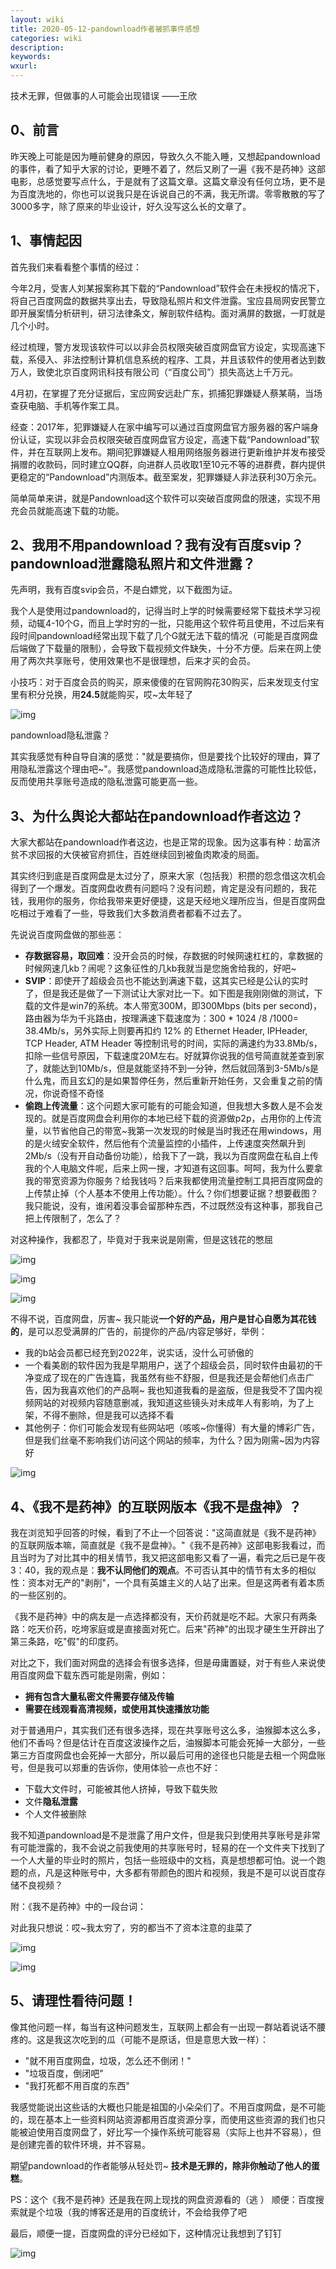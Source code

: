 ```yaml
---
layout: wiki
title: 2020-05-12-pandownload作者被抓事件感想
categories: wiki
description: 
keywords: 
wxurl: 
---
```


技术无罪，但做事的人可能会出现错误 ——王欣

## 0、前言

昨天晚上可能是因为睡前健身的原因，导致久久不能入睡，又想起pandownload的事件，看了知乎大家的讨论，更睡不着了，然后又刷了一遍《我不是药神》这部电影，总感觉要写点什么，于是就有了这篇文章。这篇文章没有任何立场，更不是为百度洗地的，你也可以说我只是在诉说自己的不满，我无所谓。零零散散的写了3000多字，除了原来的毕业设计，好久没写这么长的文章了。

## 1、事情起因

首先我们来看看整个事情的经过：

今年2月，受害人刘某报案称其下载的“Pandownload”软件会在未授权的情况下，将自己百度网盘的数据共享出去，导致隐私照片和文件泄露。宝应县局网安民警立即开展案情分析研判，研习法律条文，解剖软件结构。面对满屏的数据，一盯就是几个小时。

经过梳理，警方发现该软件可以以非会员权限突破百度网盘官方设定，实现高速下载，系侵入、非法控制计算机信息系统的程序、工具，并且该软件的使用者达到数万人，致使北京百度网讯科技有限公司（“百度公司”）损失高达上千万元。

4月初，在掌握了充分证据后，宝应网安远赴广东，抓捕犯罪嫌疑人蔡某萌，当场查获电脑、手机等作案工具。

经查：2017年，犯罪嫌疑人在家中编写可以通过百度网盘官方服务器的客户端身份认证，实现以非会员权限突破百度网盘官方设定，高速下载“Pandownload”软件，并在互联网上发布。期间犯罪嫌疑人租用网络服务器进行更新维护并发布接受捐赠的收款码，同时建立QQ群，向进群人员收取1至10元不等的进群费，群内提供更稳定的“Pandownload”内测版本。截至案发，犯罪嫌疑人非法获利30万余元。

简单简单来讲，就是Pandownload这个软件可以突破百度网盘的限速，实现不用充会员就能高速下载的功能。

## 2、我用不用pandownload？我有没有百度svip？pandownload泄露隐私照片和文件泄露？

先声明，我有百度svip会员，不是白嫖党，以下截图为证。

我个人是使用过pandownload的，记得当时上学的时候需要经常下载技术学习视频，动辄4-10个G，而且上学时穷的一批，只能用这个软件苟且使用，不过后来有段时间pandownload经常出现下载了几个G就无法下载的情况（可能是百度网盘后端做了下载量的限制），会导致下载视频文件缺失，十分不方便。后来在网上使用了两次共享账号，使用效果也不是很理想，后来才买的会员。

小技巧：对于百度会员的购买，原来傻傻的在官网购花30购买，后来发现支付宝里有积分兑换，用**24.5**就能购买，哎~太年轻了

![img](http://beangogo.cn/assets/images/artcles/2020-05-12-pandownload-think.assets/1589252757795-d7ebe92d-391b-402f-9a90-6516f7a1d9d3-20230118105017886.webp)

pandownload隐私泄露？

其实我感觉有种自导自演的感觉："就是要搞你，但是要找个比较好的理由，算了用隐私泄露这个理由吧~"。我感觉pandownload造成隐私泄露的可能性比较低，反而使用共享账号造成的隐私泄露可能更高一些。

## 3、为什么舆论大都站在pandownload作者这边？

大家大都站在pandownload作者这边，也是正常的现象。因为这事有种：劫富济贫不求回报的大侠被官府抓住，百姓继续回到被鱼肉欺凌的局面。

其实终归到底是百度网盘是太过分了，原来大家（包括我）积攒的怨念借这次机会得到了一个爆发。百度网盘收费有问题吗？没有问题，肯定是没有问题的，我花钱，我用你的服务，你给我带来更好便捷，这是天经地义理所应当，但是百度网盘吃相过于难看了一些，导致我们大多数消费者都看不过去了。

先说说百度网盘做的那些恶：

- **存数据容易，取回难**：没开会员的时候，存数据的时候网速杠杠的，拿数据的时候网速几kb？闹呢？这象征性的几kb我就当是您施舍给我的，好吧~
- **SVIP**：即使开了超级会员也不能达到满速下载，这其实已经是公认的实时了，但是我还是做了一下测试让大家对比一下。如下图是我刚刚做的测试，下载的文件是win7的系统。本人带宽300M，即300Mbps (bits per second)，路由器为华为千兆路由，按理满速下载速度为：300 * 1024 /8 /1000= 38.4Mb/s，另外实际上则要再扣约 12% 的 Ethernet Header, IPHeader, TCP Header, ATM Header 等控制讯号的时间，实际的满速约为33.8Mb/s，扣除一些信号原因，下载速度20M左右。好就算你说我的信号简直就差查到家了，就能达到10Mb/s，但是就能坚持不到一分钟，然后就回落到3-5Mb/s是什么鬼，而且玄幻的是如果暂停任务，然后重新开始任务，又会重复之前的情况，你说奇怪不奇怪
- **偷跑上传流量**：这个问题大家可能有的可能会知道，但我想大多数人是不会发现的。就是百度网盘会利用你的本地已经下载的资源做p2p，占用你的上传流量，以节省他自己的带宽~我第一次发现的时候是当时我还在用windows，用的是火绒安全软件，然后他有个流量监控的小插件，上传速度突然飙升到2Mb/s（没有开自动备份功能），给我下了一跳，我以为百度网盘在私自上传我的个人电脑文件呢，后来上网一搜，才知道有这回事。呵呵，我为什么要拿我的带宽资源为你服务？给我钱吗？后来我都使用流量控制工具把百度网盘的上传禁止掉（个人基本不使用上传功能）。什么？你们想要证据？想要截图？我只能说，没有，谁闲着没事会留那种东西，不过既然没有这种事，那我自己把上传限制了，怎么了？

对这种操作，我都忍了，毕竟对于我来说是刚需，但是这钱花的憋屈

![img](http://beangogo.cn/assets/images/artcles/2020-05-12-pandownload-think.assets/1589252757797-b8bedb83-72fe-4c5b-8d00-4a468bf49fa7-20230118105017910.webp)



![img](http://beangogo.cn/assets/images/artcles/2020-05-12-pandownload-think.assets/1589252757806-e462be27-392f-4bc4-8496-1a60c000c0ca-20230118105017651.webp)

![img](http://beangogo.cn/assets/images/artcles/2020-05-12-pandownload-think.assets/1589252757834-47cbf60a-c420-4827-8a6c-5be7f7b1439b-20230118105017879.webp)



不得不说，百度网盘，厉害~ 我只能说**一个好的产品，用户是甘心自愿为其花钱的**，是可以忍受满屏的广告的，前提你的产品/内容足够好，举例：



- 我的b站会员都已经充到2022年，说实话，没什么可骄傲的
- 一个看美剧的软件因为我是早期用户，送了个超级会员，同时软件由最初的干净变成了现在的广告连篇，我虽然有些不舒服，但是我还是会帮他们点击广告，因为我喜欢他们的产品啊~ 我也知道我看的是盗版，但是我受不了国内视频网站的对视频内容随意删减，我知道这些镜头对未成年人有影响，为了上架，不得不删除，但是我可以选择不看
- 其他例子：你们可能会发现有些网站吧（咳咳~你懂得）有大量的博彩广告，但是我们丝毫不影响我们访问这个网站的频率，为什么？因为刚需~因为内容好

![img](http://beangogo.cn/assets/images/artcles/2020-05-12-pandownload-think.assets/1589252757865-db5ec575-c8bb-46bd-8904-02c13234b9be-20230118105017889.webp)

## 4、《我不是药神》的互联网版本《我不是盘神》？

我在浏览知乎回答的时候，看到了不止一个回答说："这简直就是《我不是药神》的互联网版本嘛，简直就是《我不是盘神》。"《我不是药神》这部电影我看过，而且当时为了对比其中的相关情节，我又把这部电影又看了一遍，看完之后已是午夜3：40，我的观点是：**我不认同他们的观点**。不可否认其中的情节有太多的相似性：资本对无产的"剥削"，一个具有英雄主义的人站了出来。但是这两者有着本质的一些区别的。

《我不是药神》中的病友是一点选择都没有，天价药就是吃不起。大家只有两条路：吃天价药，吃垮家庭或是直接面对死亡。后来"药神"的出现才硬生生开辟出了第三条路，吃"假"的印度药。

对比之下，我们面对网盘的选择会有很多选择，但是毋庸置疑，对于有些人来说使用百度网盘下载东西可能是刚需，例如：

- **拥有包含大量私密文件需要存储及传输**
- **需要在线观看高清视频，或使用其快速播放功能**

对于普通用户，其实我们还有很多选择，现在共享账号这么多，油猴脚本这么多，他们不香吗？但是估计在百度这波操作之后，油猴脚本可能会死掉一大部分，一些第三方百度网盘也会死掉一大部分，所以最后可用的途径也只能是去租一个网盘账号，但是我可以郑重的告诉你，使用体验一点也不好：

- 下载大文件时，可能被其他人挤掉，导致下载失败
- 文件**隐私泄露**
- 个人文件被删除

我不知道pandownload是不是泄露了用户文件，但是我只到使用共享账号是非常有可能泄露的，我不会说之前我使用的共享账号时，轻易的在一个文件夹下找到了一个人大量的毕业时的照片，包括一些班级中的文档，真是想想都可怕。说一个跑题的点，凡是这种账号中，大多都有带颜色的图片和视频，我是不是可以说百度存储不良视频？

附：《我不是药神》中的一段台词：

对此我只想说：哎~我太穷了，穷的都当不了资本注意的韭菜了

![img](http://beangogo.cn/assets/images/artcles/2020-05-12-pandownload-think.assets/1589252757899-0d512842-78b0-4669-b921-971227380a3f-20230118105017958.webp)

![img](http://beangogo.cn/assets/images/artcles/2020-05-12-pandownload-think.assets/1589252757860-9aec095b-3197-4543-bf26-b0279001b266-20230118105017793.webp)

## 5、请理性看待问题！

像其他问题一样，每当有这种问题发生，互联网上都会有一出现一群站着说话不腰疼的。这是我这次吃到的瓜（可能不是原话，但是意思大致一样）：

- "就不用百度网盘，垃圾，怎么还不倒闭！"
- "垃圾百度，倒闭吧"
- "我打死都不用百度的东西"

我感觉能说出这些话的大概也只能是祖国的小朵朵们了。不用百度网盘，是不可能的，现在基本上一些资料网站资源都用百度资源分享，而使用这些资源的我们也只能被迫使用百度网盘了，好比写一个操作系统可能容易（实际上也并不容易），但是创建完善的软件环境，并不容易。

期望pandownload的作者能够从轻处罚~ **技术是无罪的，除非你触动了他人的蛋糕**。

PS：这个《我不是药神》还是我在网上现找的网盘资源看的（逃 ） 顺便：百度搜索就是个垃圾（我的博客还是用的百度统计，不会给我停了吧



最后，顺便一提，百度网盘的评分已经如下，这种情况让我想到了钉钉

![img](http://beangogo.cn/assets/images/artcles/2020-05-12-pandownload-think.assets/1589252757925-14154d70-8787-4d12-8904-82e2d16da5e6-20230118105017976.webp)